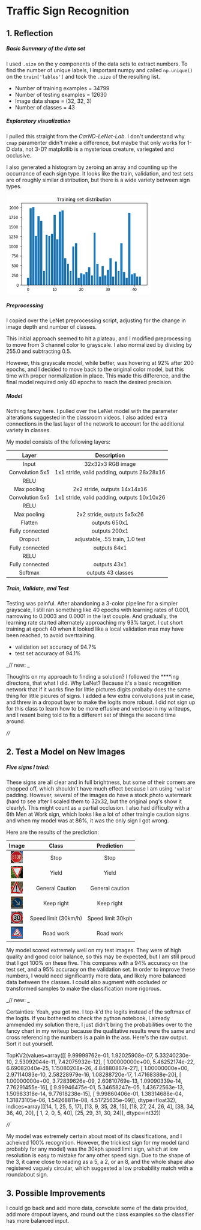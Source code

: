 # Traffic Sign Recognition

## 1. Reflection

##### Basic Summary of the data set

I used ```.size``` on the y components of the data sets to extract numbers.
To find the number of unique labels, I important numpy and called ```np.unique()``` on the ```train['lables']``` and took the ```.size``` of the resulting list.

- Number of training examples = 34799
- Number of testing examples = 12630
- Image data shape = (32, 32, 3)
- Number of classes = 43

##### Exploratory visualization
I pulled this straight from the _CarND-LeNet-Lab_. I don't understand why ```cmap``` paramenter didn't make a difference, but maybe that only works for 1-D data, not 3-D? matplotlib is a mysterious creature, variegated and occlusive.

I also generated a histogram by zeroing an array and counting up the occurrance of each sign type. It looks like the train, validation, and test sets are of roughly similar distribution, but there is a wide variety between sign types.

![Histogram](./test_set_histo.png)

##### Preprocessing

I copied over the LeNet preprocessing script, adjusting for the change in image depth and number of classes.

This initial approach seemed to hit a plateau, and I modified preprocessing to move from 3 channel color to grayscale. I also normalized by dividing by 255.0 and subtracting 0.5.

However, this grayscale model, while better, was hovering at 92% after 200 epochs, and I decided to move back to the original color model, but this time with proper normalization in place. This made this difference, and the final model required only 40 epochs to reach the desired precision.


##### Model

Nothing fancy here. I pulled over the LeNet model with the parameter alterations suggested in the classroom videos. I also added extra connections in the last layer of the network to account for the additional variety in classes.

My model consists of the following layers:

| Layer | Description |
|:-:|:-:|
| Input| 32x32x3 RGB image |
| Convolution 5x5 | 1x1 stride, valid padding, outputs 28x28x16 	|
| RELU	|												|
| Max pooling	| 2x2 stride,  outputs 14x14x16 |
| Convolution 5x5	    | 1x1 stride, valid padding, outputs 10x10x26 |
| RELU	|												|
| Max pooling	| 2x2 stride,  outputs 5x5x26 |
|Flatten | outputs 650x1 |
| Fully connected		| outputs 200x1 |
|Dropout | adjustable, .55 train, 1.0 test|
| Fully connected		| outputs 84x1 |
| RELU	|												|
| Fully connected		| outputs 43x1 |
| Softmax				| outputs 43 classes |

##### Train, Validate, and Test

Testing was painful. After abandoning a 3-color pipeline for a simpler grayscale, I still ran something like 40 epochs with learning rates of 0.001, narrowing to 0.0003 and 0.0001 in the last couple. And gradually, the learning rate started alternately approaching my 93% target. I cut short training at epoch 40 when it looked like a local validation max may have been reached, to avoid overtraining.

- validation set accuracy of 94.7%
- test set accuracy of 94.1%

_//  new: _

Thoughts on my approach to finding a solution? I followed the ****ing directons, that what I did. Why LeNet? Because it's a basic recognition network that if it works fine for little pictures digits probaby does the same thing for little picures of signs. I added a few extra convolutions just in case, and threw in a dropout layer to make the logits more robust. I did not sign up for this class to learn how to be more effusive and verbose in my writeups, and I resent being told to fix a different set of things the second time around.

_//_


## 2. Test a Model on New Images

##### Five signs I tried:

[1stop]: ./more_signs/14.jpg
[2yield]: ./more_signs/13.jpg
[3exc]: ./more_signs/18.jpg
[4kr]: ./more_signs/38.jpg
[5-30k]: ./more_signs/1.jpg
[6menatwork]: ./more_signs/25.jpg

These signs are all clear and in full brightness, but some of their corners are chopped off, which shouldn't have much effect because I am using ```'valid'``` padding. However, several of the images do have a stock photo watermark (hard to see after I scaled them to 32x32, but the original png's show it clearly). This might count as a partial occlusion. I also had difficulty with a 6th Men at Work sign, which looks like a lot of other traingle caution signs and when my model was at 86%, it was the only sign I got wrong.

Here are the results of the prediction:


| Image | Class |     Prediction	|
|:---------------------:|:---------------------------------------------:|:-:|
|![Stop][1stop] | Stop  | Stop |
|![yield][2yield]| Yield | Yield |
|![exclamation][3exc]| General Caution| General caution |
|![right][4kr]| Keep right | Keep right |
|![30kph][5-30k]| Speed limit (30km/h)| Speed limit 30kph |
|![menatwork][6menatwork]|Road work| Road work |

My model scored extremely well on my test images. They were of high quality and good color balance, so this may be expected, but I am still proud that I got 100% on these five. This compares with a 94% accuracy on the test set, and a 95% accuracy on the validation set. In order to improve these numbers, I would need significantly more data, and likely more balanced data between the classes. I could also augment with occluded or transformed samples to make the classification more rigorous.


_// new: _

Certainties: Yeah, you got me. I top-k'd the logits instead of the softmax of the logits. If you bothered to check the python notebook, I already ammended my solution there, I just didn't bring the probabilities over to the fancy chart in my writeup because the qualitative results were the same and cross referencing the numbers is a pain in the ass. Here's the raw output. Sort it out yourself.

TopKV2(values=array([[  9.99999762e-01,   1.92025908e-07,   5.33240230e-10,
          2.53092044e-11,   7.42075932e-12],
       [  1.00000000e+00,   5.46252174e-22,   6.69082040e-25,
          1.15080208e-26,   4.84880867e-27],
       [  1.00000000e+00,   2.97114083e-10,   2.58228979e-16,
          1.08288720e-17,   1.47168388e-20],
       [  1.00000000e+00,   3.72839626e-09,   2.60810769e-13,
          1.09090339e-14,   7.76291455e-16],
       [  9.99946475e-01,   5.34658247e-05,   1.43672563e-13,
          1.50983318e-14,   9.77618238e-15],
       [  9.99860406e-01,   1.38314688e-04,   1.31873105e-06,
          1.54268811e-08,   4.51725635e-09]], dtype=float32), indices=array([[14,  1, 25,  5, 17],
       [13,  9, 35, 28, 15],
       [18, 27, 24, 26,  4],
       [38, 34, 36, 40, 20],
       [ 1,  2,  0,  5, 40],
       [25, 29, 31, 30, 24]], dtype=int32))

_//_

My model was extremely certain about most of its classifications, and I acheived 100% recognition. However, the trickiest sign for my model (and probably for any model) was the 30kph speed limit sign, which at low resolution is easy to mistake for any other speed sign. Due to the shape of the 3, it came close to reading as a 5, a 2, or an 8, and the whole shape also registered vaguely circular, which suggested a low probability match with a roundabout sign.

## 3. Possible Improvements

I could go back and add more data, convolute some of the data provided, add more dropout layers, and round out the class examples so the classifier has more balanced input.
